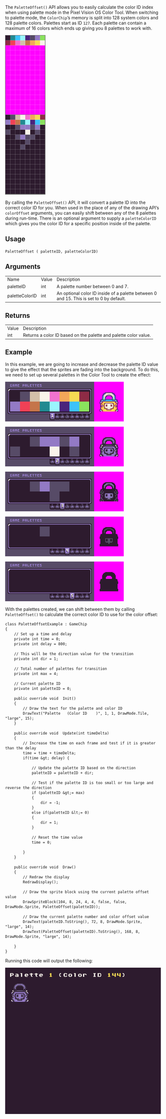 The `PaletteOffset()` API allows you to easily calculate the color ID index when using palette mode in the Pixel Vision OS Color Tool. When switching to palette mode, the `ColorChip`’s memory is split into 128 system colors and 128 palette colors. Palettes start as ID `127`. Each palette can contain a maximum of 16 colors which ends up giving you 8 palettes to work with.

![image alt text](images/PaletteOffset_image_0.png)

By calling the `PaletteOffset()` API, it will convert a palette ID into the correct color ID for you. When used in the place of any of the drawing API’s `colorOffset` arguments, you can easily shift between any of the 8 palettes during run-time. There is an optional argument to supply a `paletteColorID` which gives you the color ID for a specific position inside of the palette.

## Usage

`PaletteOffset ( paletteID, paletteColorID)`

## Arguments

<table>
  <tr>
    <td>Name</td>
    <td>Value</td>
    <td>Description</td>
  </tr>
  <tr>
    <td>paletteID</td>
    <td>int</td>
    <td>A palette number between 0 and 7.</td>
  </tr>
  <tr>
    <td>paletteColorID</td>
    <td>int</td>
    <td>An optional color ID inside of a palette between 0 and 15. This is set to 0 by default.</td>
  </tr>
</table>


## Returns

<table>
  <tr>
    <td>Value</td>
    <td>Description</td>
  </tr>
  <tr>
    <td>int</td>
    <td>Returns a color ID based on the palette and palette color value.</td>
  </tr>
</table>


## Example

In this example, we are going to increase and decrease the palette ID value to give the effect that the sprites are fading into the background. To do this, we need to set up several palettes in the Color Tool to create the effect:

![image alt text](images/PaletteOffset_image_1.png)

![image alt text](images/PaletteOffset_image_2.png)

![image alt text](images/PaletteOffset_image_3.png)

![image alt text](images/PaletteOffset_image_4.png)

![image alt text](images/PaletteOffset_image_5.png)

With the palettes created, we can shift between them by calling `PaletteOffset()` to calculate the correct color ID to use for the color offset:

    class PaletteOffsetExample : GameChip
    {
        // Set up a time and delay
        private int time = 0;
        private int delay = 800;

        // This will be the direction value for the transition
        private int dir = 1;

        // Total number of palettes for transition
        private int max = 4;

        // Current palette ID
        private int paletteID = 0;

        public override void  Init()
        { 
            // Draw the text for the palette and color ID
            DrawText("Palette   (Color ID    )", 1, 1, DrawMode.Tile, "large", 15);
        }

        public override void  Update(int timeDelta)
        { 
            // Increase the time on each frame and test if it is greater than the delay
            time = time + timeDelta;
            if(time &gt; delay) {

                // Update the palette ID based on the direction
                paletteID = paletteID + dir;

                // Test if the palette ID is too small or too large and reverse the direction
                if (paletteID &gt;= max)
                {
                    dir = -1;
                }
                else if(paletteID &lt;= 0)
                {
                    dir = 1;
                }

                // Reset the time value
                time = 0;

            }
        }

        public override void  Draw()
        { 
            // Redraw the display
            RedrawDisplay();

            // Draw the sprite block using the current palette offset value
            DrawSpriteBlock(104, 8, 24, 4, 4, false, false, DrawMode.Sprite, PaletteOffset(paletteID));

            // Draw the current palette number and color offset value
            DrawText(paletteID.ToString(), 72, 8, DrawMode.Sprite, "large", 14);
            DrawText(PaletteOffset(paletteID).ToString(), 168, 8, DrawMode.Sprite, "large", 14);

        }
    }

Running this code will output the following:

![image alt text](images/PaletteOffsetOutput_image_0.png)



